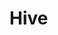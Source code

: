# Hive

<!-- [[[cog
# Display the latest hive map
import re
from pathlib import Path
pattern = re.compile(r"(\d{4}-\d{2}-\d{2})_hive\.png")
imgs_dir = Path("hive", "images")
hive_map_fpath = sorted(
  [fpath for fpath in imgs_dir.iterdir() if pattern.match(fpath.name)]
)[-1]
print(f"![hive map]({Path('images') / hive_map_fpath.name})")
]]] -->

<!-- [[[end]]] -->

<!-- [[[cog
from datetime import datetime, UTC
from hive import get_cities_locations_table, as_markdown_table

print(f"Cities locations as of {datetime.now(UTC).strftime('%Y-%m-%d')}:\n")
print(as_markdown_table(get_cities_locations_table(), columns=["Name", "X", "Y"]))
]]] -->

<!-- [[[end]]] -->

